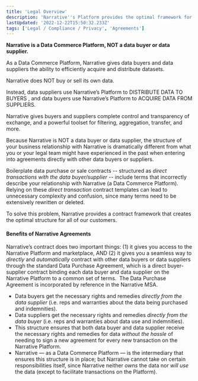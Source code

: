 ```yaml
---
title: 'Legal Overview'
description: 'Narrative''s Platform provides the optimal framework for data commerce.'
lastUpdated: '2022-12-22T15:50:32.233Z'
tags: ['Legal / Compliance / Privacy', 'Agreements']
---
```

**Narrative is a Data Commerce Platform, NOT a data buyer or data supplier.**

As a Data Commerce Platform, Narrative gives data buyers and data suppliers the ability to efficiently acquire and distribute datasets.

Narrative does NOT buy or sell its own data.

Instead, data suppliers use Narrative’s Platform to DISTRIBUTE DATA TO BUYERS , and data buyers use Narrative’s Platform to ACQUIRE DATA FROM SUPPLIERS.

Narrative gives buyers and suppliers complete control and transparency of exchange, and a powerful toolset for filtering, aggregation, transfer, and more.

Because Narrative is NOT a data buyer or data supplier, the structure of your business relationship with Narrative is dramatically different from what you or your legal team might have experienced in the past when entering into agreements directly with other data buyers or suppliers.

Boilerplate data purchase or sale contracts -- structured as _direct transactions with the data buyer/supplier_ -- include terms that incorrectly describe your relationship with Narrative (a Data Commerce Platform). Relying on these _direct transaction_ contract templates can lead to unnecessary complexity and confusion, since many terms need to be extensively rewritten or deleted.

To solve this problem, Narrative provides a contract framework that creates the optimal structure for all of our customers.

#### **Benefits of Narrative Agreements**

Narrative’s contract does two important things: (1) it gives you access to the Narrative Platform and marketplace, AND (2) it gives you a seamless way to _directly_ and _automatically_ contract with other data buyers or data suppliers through the standard Data Purchase Agreement, which is a direct buyer-supplier contract binding each data buyer and data supplier on the Narrative Platform to a common set of terms.  The Data Purchase Agreement is incorporated by reference in the Narrative MSA.

* Data buyers get the necessary rights and remedies _directly from the data supplier_ (i.e. reps and warranties about the data being purchased and indemnities).
* Data suppliers get the necessary rights and remedies _directly from the data buyer_ (i.e. reps and warranties about data use and indemnities).
* This structure ensures that both data buyer and data supplier receive the necessary rights and remedies for data _without the hassle_ of needing to sign a new agreement for every new transaction on the Narrative Platform.
* Narrative — as a Data Commerce Platform — is the intermediary that ensures this structure is in place; but Narrative cannot take on certain responsibilities itself, since Narrative neither _owns_ the data nor _will use_ the data (except to facilitate transactions on the Platform).
